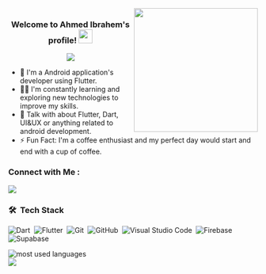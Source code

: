 
<img width="250" align="right" src="https://c.tenor.com/_DOBjnGspYAAAAAM/code-coding.gif">

<h3 align="center">
  Welcome to Ahmed Ibrahem's profile!
  <img src="https://media.giphy.com/media/hvRJCLFzcasrR4ia7z/giphy.gif" width="28">
</h3>

<!-- Typing SVG by DenverCoder1 - https://github.com/DenverCoder1/readme-typing-svg -->
<p align="center">
  <a href="https://github.com/DenverCoder1/readme-typing-svg"><img src="https://readme-typing-svg.herokuapp.com/?lines=Full-stack%20web%20developer;Always%20learning%20new%20things&font=Fira%20Code&center=true&width=440&height=45&color=f75c7e&vCenter=true&size=22"></a>
</p> 

- 🏢 I'm a Android application's developer using Flutter.
- 👨‍💻 I'm constantly learning and exploring new technologies to improve my skills.
- 💬 Talk with about Flutter, Dart, UI&UX or anything related to android development.
- ⚡ Fun Fact: I'm a coffee enthusiast and my perfect day would start and end with a cup of coffee.


### Connect with Me :

<a href="https://linkedin.com/in/dev-ahmed-ibrahem" target="_blank"><img src="https://img.shields.io/badge/-Yousef%20Dergham-0077B5?style=for-the-badge&logo=Linkedin&logoColor=white"/></a>


### 🛠 &nbsp;Tech Stack
![Dart](https://img.shields.io/badge/-Dart-05122A?style=flat&logo=dart)&nbsp;
![Flutter](https://img.shields.io/badge/-Flutter-05122A?style=flat&logo=flutter&logoColor=563D7C)&nbsp;
![Git](https://img.shields.io/badge/-Git-05122A?style=flat&logo=git)&nbsp;
![GitHub](https://img.shields.io/badge/-GitHub-05122A?style=flat&logo=github)&nbsp;
![Visual Studio Code](https://img.shields.io/badge/-Visual%20Studio%20Code-05122A?style=flat&logo=visual-studio-code&logoColor=007ACC)&nbsp;
![Firebase](https://img.shields.io/badge/-firebase-05122A?style=flat&logo=firebase&logoColor=007ACC)&nbsp;
![Supabase](https://img.shields.io/badge/-supabase-05122A?style=flat&logo=supabase&logoColor=007ACC)&nbsp;





<img align="left" src="https://github-readme-stats.vercel.app/api/top-langs?username=DevAhmedIbrahem&show_icons=true&locale=en&layout=compact&theme=radical" alt="most used languages" />
<br>
<a href="https://komarev.com/ghpvc/?username=DevAhmedIbrahem&style=for-the-badge">
    <img src="https://komarev.com/ghpvc/?username=DevAhmedIbrahem&style=for-the-badge">
</a>
